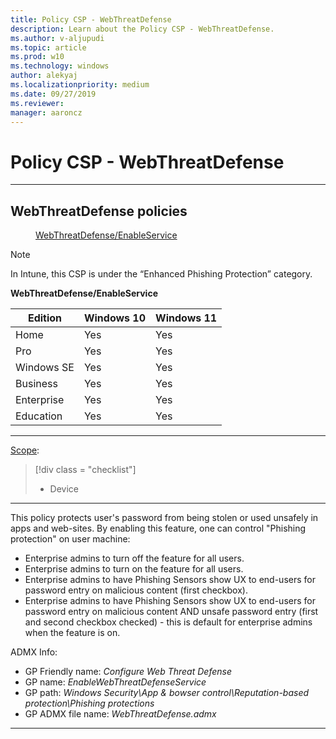 ```yaml
---
title: Policy CSP - WebThreatDefense
description: Learn about the Policy CSP - WebThreatDefense.
ms.author: v-aljupudi
ms.topic: article
ms.prod: w10
ms.technology: windows
author: alekyaj
ms.localizationpriority: medium
ms.date: 09/27/2019
ms.reviewer: 
manager: aaroncz
---
```


# Policy CSP - WebThreatDefense


<hr/>

<!--Policies-->
## WebThreatDefense policies  

<dl>
  <dd>
    <a href="#webthreatdefense-enableservice">WebThreatDefense/EnableService</a>
  </dd>
</dl>

>[!NOTE]
>In Intune, this CSP is under the “Enhanced Phishing Protection” category.

<!--Policy-->
<a href="" id="webthreatdefense-enableservice"></a>**WebThreatDefense/EnableService**  

<!--SupportedSKUs-->

|Edition|Windows 10|Windows 11|
|--- |--- |--- |
|Home|Yes|Yes|
|Pro|Yes|Yes|
|Windows SE|Yes|Yes|
|Business|Yes|Yes|
|Enterprise|Yes|Yes|
|Education|Yes|Yes|

<!--/SupportedSKUs-->
<hr/>

<!--Scope-->
[Scope](./policy-configuration-service-provider.md#policy-scope):

> [!div class = "checklist"]
> * Device

<hr/>

<!--/Scope-->
<!--Description-->

This policy protects user's password from being stolen or used unsafely in apps and web-sites. By enabling this feature, one can control "Phishing protection" on user machine:

- Enterprise admins to turn off the feature for all users.
- Enterprise admins to turn on the feature for all users.
- Enterprise admins to have Phishing Sensors show UX to end-users for password entry on malicious content (first checkbox).
- Enterprise admins to have Phishing Sensors show UX to end-users for password entry on malicious content AND unsafe password entry (first and second checkbox checked) - this is default for enterprise admins when the feature is on.

<!--/Description-->
<!--ADMXMapped-->
ADMX Info:  
-   GP Friendly name: *Configure Web Threat Defense*
-   GP name: *EnableWebThreatDefenseService*
-   GP path: *Windows Security\App & bowser control\Reputation-based protection\Phishing protections*
-   GP ADMX file name: *WebThreatDefense.admx*

<!--/ADMXMapped-->
<!--/Policy-->

<hr/>